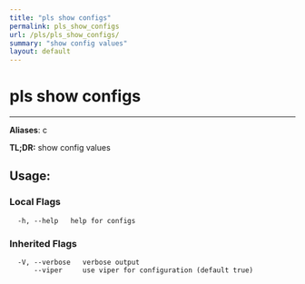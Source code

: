 ```yaml
---
title: "pls show configs"
permalink: pls_show_configs
url: /pls/pls_show_configs/
summary: "show config values"
layout: default
---
```

# pls show configs 

---
**Aliases**: c

**TL;DR:** show config values

## Usage:

### Local Flags

```
  -h, --help   help for configs
```

### Inherited Flags

```
  -V, --verbose   verbose output
      --viper     use viper for configuration (default true)
```

